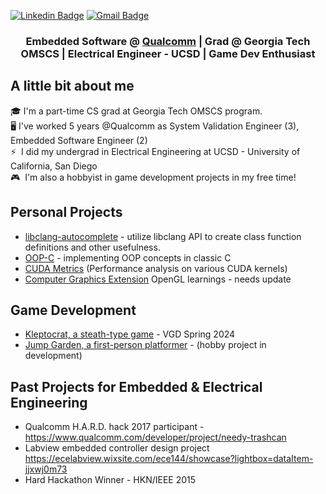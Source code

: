 <!-- ---
layout: page
title: About
--- -->

[![Linkedin Badge](https://img.shields.io/badge/-justindwu-blue?style=flat-square&logo=Linkedin&logoColor=white&link=https://www.linkedin.com/in/justindwu/)](https://www.linkedin.com/in/justindwu/)
[![Gmail Badge](https://img.shields.io/badge/-justinwu9090@gmail.com-c14438?style=flat-square&logo=Gmail&logoColor=white&link=mailto:justinwu9090@gmail.com)](mailto:justinwu9090@gmail.com)

<h3 align="center">Embedded Software  @ <a href='https://udacity.com'>Qualcomm</a> | Grad @ Georgia Tech OMSCS  | Electrical Engineer - UCSD | Game Dev Enthusiast </h3>




## A little bit about me
🎓&nbsp;I'm a part-time CS grad at Georgia Tech OMSCS program.\
🖥️&nbsp;I've worked 5 years @Qualcomm as System Validation Engineer (3), Embedded Software Engineer (2)\
⚡&nbsp;
I did  my undergrad in Electrical Engineering at UCSD - University of California, San Diego\
🎮&nbsp; I'm also a hobbyist in game development projects in my free time!


## Personal Projects
- [libclang-autocomplete](https://github.com/justinwu9090/libclang-autocomplete) - utilize libclang API to create class function definitions and other usefulness.
- [OOP-C](https://github.com/justinwu9090/OOP-C) - implementing OOP concepts in classic C
- [CUDA Metrics](https://github.com/justinwu9090/CUDAMetrics) (Performance analysis on various CUDA kernels)
- [Computer Graphics Extension](https://github.com/justinwu9090/Computer-Graphics-Extension) OpenGL learnings - needs update

## Game Development
- [Kleptocrat, a steath-type game](https://github.com/justinwu9090/Kleptocrat) - VGD Spring 2024
- [Jump Garden, a first-person platformer](https://github.com/justinwu9090/Jump-Garden) - (hobby project in development)
  
## Past Projects for Embedded & Electrical Engineering
- Qualcomm H.A.R.D. hack 2017 participant - https://www.qualcomm.com/developer/project/needy-trashcan
- Labview embedded controller design project https://ecelabview.wixsite.com/ece144/showcase?lightbox=dataItem-jjxwj0m73
- Hard Hackathon Winner - HKN/IEEE 2015

<!---
justinwu9090/justinwu9090 is a ✨ special ✨ repository because its `README.md` (this file) appears on your GitHub profile.
You can click the Preview link to take a look at your changes.
--->
